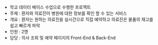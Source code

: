 - 학교 데이터 베이스 수업으로 수행한 프로젝트
- 주제 : 환자와 의료진이 병원에 대한 정보를 확인 할 수 있는 서비스
- 개요 : 환자는 원하는 의료진을 실시간으로 직접 예약하고 의료진은 물품의 재고를 쉽고 빠르게 파악
- 인원 : 2명
- 담당 : 의사 조회 및 예약 페이지의 Front-End & Back-End
